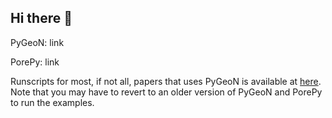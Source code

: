 ## Hi there 👋

PyGeoN: link

PorePy: link

Runscripts for most, if not all, papers that uses PyGeoN is available at [here](https://github.com/compgeo-mox/.github/blob/main/profile/papers.md).
Note that you may have to revert to an older version of PyGeoN and PorePy to run the examples.
